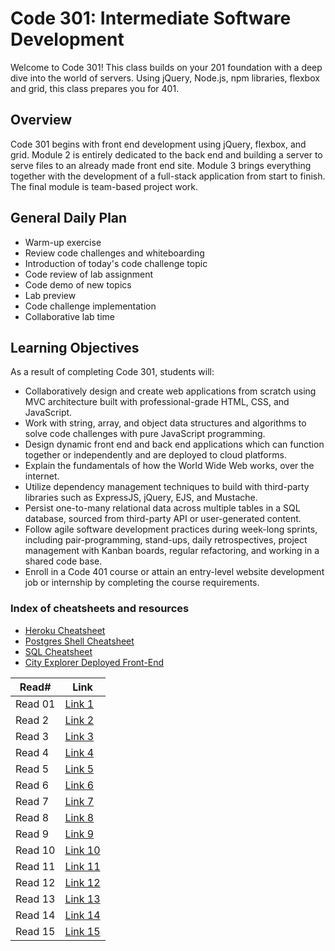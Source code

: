 # Code 301: Intermediate Software Development

Welcome to Code 301! This class builds on your 201 foundation with a deep dive into the world of servers. Using jQuery, Node.js, npm libraries, flexbox and grid, this class prepares you for 401.

## Overview

Code 301 begins with front end development using jQuery, flexbox, and grid. Module 2 is entirely dedicated to the back end and building a server to serve files to an already made front end site. Module 3 brings everything together with the development of a full-stack application from start to finish. The final module is team-based project work.

## General Daily Plan

- Warm-up exercise
- Review code challenges and whiteboarding
- Introduction of today's code challenge topic
- Code review of lab assignment
- Code demo of new topics
- Lab preview
- Code challenge implementation
- Collaborative lab time

## Learning Objectives

As a result of completing Code 301, students will:

- Collaboratively design and create web applications from scratch using MVC architecture built with professional-grade HTML, CSS, and JavaScript.
- Work with string, array, and object data structures and algorithms to solve code challenges with pure JavaScript programming.
- Design dynamic front end and back end applications which can function together or independently and are deployed to cloud platforms.
- Explain the fundamentals of how the World Wide Web works, over the internet.
- Utilize dependency management techniques to build with third-party libraries such as ExpressJS, jQuery, EJS, and Mustache.
- Persist one-to-many relational data across multiple tables in a SQL database, sourced from third-party API or user-generated content.
- Follow agile software development practices during week-long sprints, including pair-programming, stand-ups, daily retrospectives, project management with Kanban boards, regular refactoring, and working in a shared code base.
- Enroll in a Code 401 course or attain an entry-level website development job or internship by completing the course requirements.

### Index of cheatsheets and resources

- [Heroku Cheatsheet](/class-08/cheatsheets/heroku.md)
- [Postgres Shell Cheatsheet](/class-08/cheatsheets/postgres-shell.md)
- [SQL Cheatsheet](/class-08/sql.md)
- [City Explorer Deployed Front-End](https://codefellows.github.io/code-301-guide/curriculum/city-explorer-app/front-end/)

Read#  | Link
-----------|--------------
Read 01     | [Link 1](https://ahmadkheder.github.io/amman-301d5/reads/read01)
Read 2     | [Link 2](https://ahmadkheder.github.io/amman-301d5/reads/read02)
Read 3     | [Link 3](https://ahmadkheder.github.io/amman-301d5/reads/read03)
Read 4     | [Link 4](https://ahmadkheder.github.io/amman-301d5/reads/read04)
Read 5     | [Link 5](https://ahmadkheder.github.io/amman-301d5/reads/read05)
Read 6     | [Link 6](https://ahmadkheder.github.io/amman-301d5/reads/read06)
Read 7     | [Link 7](https://ahmadkheder.github.io/amman-301d5/reads/read07)
Read 8     | [Link 8](https://ahmadkheder.github.io/amman-301d5/reads/read08)
Read 9     | [Link 9](https://ahmadkheder.github.io/amman-301d5/reads/read09)
Read 10    | [Link 10](https://ahmadkheder.github.io/amman-301d5/reads/read10)
Read 11    | [Link 11](https://ahmadkheder.github.io/amman-301d5/reads/read10)
Read 12    | [Link 12]()
Read 13    | [Link 13]()
Read 14    | [Link 14]()
Read 15    | [Link 15]()
